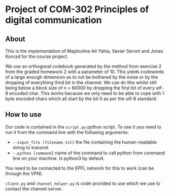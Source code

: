# Project of COM-302 Principles of digital communication

## About

This is the implementation of Majdouline Ait Yahia, Xavier Servot and Jonas Konrad for the course project.

We use an orthogonal codebook generated by the method from exercise 2 from the graded homework 2 with a parameter of 10. This yields codewords of a large enough dimension as to not be bothered by the noise or by the dropping of everything third bit in the channel. We can do this whilst still being below a block size of n = 60000 by dropping the first bit of every utf-8 encoded char. This works because we only need to be able to cope with 1 byte encoded chars which all start by the bit 0 as per the utf-8 standard.

## How to use

Our code is contained in the `script.py` python script. To use it you need to run it from the command line with the following arguments:

- `--input_file [filename.txt]` the file containing the human-readable string to transmit
- `--python [command]` name of the command to call python from command line on your machine. Is python3 by default.

You need to be connected to the EPFL network for this to work (can be through the VPN).

`client.py` and `channel_helper.py` is code provided to use which we use to contact the channel server.
